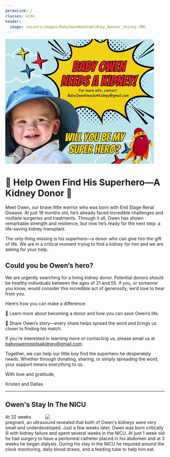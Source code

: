 ```yaml
---
permalink: /
classes: wide
header:
  image: /assets/images/BabyOwenNeedsaKidney_Banner_Skinny.PNG
---
```


![Hero](/assets/images/IMG_3750.JPEG)

# 🌟 Help Owen Find His Superhero—A Kidney Donor 🌟
Meet Owen, our brave little warrior who was born with End Stage Renal Disease. At just 18 months old, he’s already faced incredible challenges and multiple surgeries and treatments. Through it all, Owen has shown remarkable strength and resilience, but now he’s ready for the next step: a life-saving kidney transplant.

The only thing missing is his superhero—a donor who can give him the gift of life. We are in a critical moment trying to find a kidney for him and we are asking for your help.

## Could you be Owen’s hero?

We are urgently searching for a living kidney donor. Potential donors should be healthy individuals between the ages of 21 and 55. If you, or someone you know, would consider this incredible act of generosity, we’d love to hear from you.

Here’s how you can make a difference:

🔹 Learn more about becoming a donor and how you can save Owen’s life.

🔹 Share Owen’s story—every share helps spread the word and brings us closer to finding his match.

If you're interested in learning more or contacting us, please email us at babyowenneedsakidney@gmail.com.

Together, we can help our little boy find the superhero he desperately needs. Whether through donating, sharing, or simply spreading the word, your support means everything to us.

With love and gratitude,

Kristen and Dallas

___

## Owen's Stay In The NICU

<img src="/assets/images/FullSizeRender.png" align="right" width=75%>
At 32 weeks pregnant, an ultrasound revealed that both of Owen's kidneys were very small and underdeveloped. Just a few weeks later, Owen was born critically ill with kidney failure and spent several weeks in the NICU. At just 1 week old he had surgery to have a peritoneal catheter placed in his abdomen and at 3 weeks he began dialysis. During his stay in the NICU he required around the clock monitoring, daily blood draws, and a feeding tube to help him eat. 